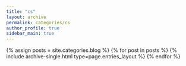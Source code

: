 ```yaml
---
title: "cs"
layout: archive
permalink: categories/cs
author_profile: true
sidebar_main: true
---
```




{% assign posts = site.categories.blog %}
{% for post in posts %} {% include archive-single.html type=page.entries_layout %} {% endfor %}